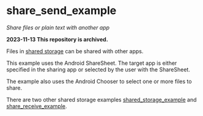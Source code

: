 # share_send_example

*Share files or plain text with another app*

**2023-11-13 This repository is archived.**

Files in [shared storage](https://github.com/Android-for-Python/Android-for-Python-Users#shared-storage) can be shared with other apps.

This example uses the Android ShareSheet. The target app is either specified in the sharing app or selected by the user with the ShareSheet.

The example also uses the Android Chooser to select one or more files to share.

There are two other shared storage examples [shared_storage_example](https://github.com/Android-for-Python/shared_storage_example) and [share_receive_example](https://github.com/Android-for-Python/share_receive_example).

